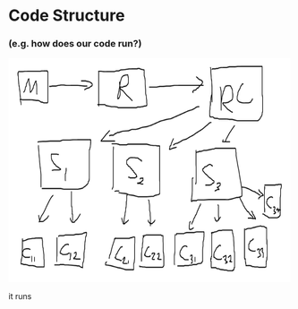 # Code Structure    
### (e.g. how does our code run?)   

<img alt="Example WPILib Code Structure" src="../Assets/Example_Code_Structure.png" width="780" height="400">

it runs